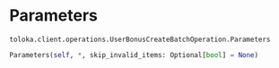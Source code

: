# Parameters
`toloka.client.operations.UserBonusCreateBatchOperation.Parameters`

```python
Parameters(self, *, skip_invalid_items: Optional[bool] = None)
```

